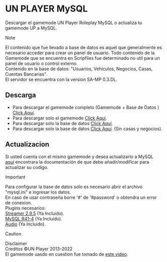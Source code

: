 # UN PLAYER MySQL

Descargar el gamemode UN Player Roleplay MySQL o actualiza tu gamemode UP a MySQL.

> [!NOTE]
> El contenido que fue llevado a base de datos es aquel que generalmente es necesario acceder para crear un panel de usuario. Todo contenido de la Gamemode que se encuentra en Scripfiles fue determinado no util para un panel de usuario o control externo.
> <br>Contenido en la base de datos: "Usuarios, Vehículos, Negocios, Casas, Cuentas Bancarias".
> <br>El servidor se encuentra con la version SA-MP 0.3.DL.

## Descarga

- Para descargar el gamemode completo (Gamemode + Base de Datos ) [Click Aquí]().
- Para descargar solo el gamemode [Click Aquí]().
- Para descargar solo la base de datos [Click Aquí]().
- Para descargar solo la base de datos [Click Aquí](). (Sin casas y negocios).

## Actualizacion

Si usted cuenta con el mismo gamemode y desea actualizarlo a MySQL [aquí]() encontrara la documentación de que debe añadir/modificar para actualizar su codigo.

> [!IMPORTANT]
> Para configurar la base de datos solo es necesario abrir el archivo "mysql.ini" e ingresar los datos.
> <br>En caso de usar contraseña borre '#' de '#password' o obtendra un error de conexion.
> <br>Plugins necesarios:
> <br>[Streamer 2.9.5](https://github.com/samp-incognito/samp-streamer-plugin/releases/tag/v2.9.5) (Ya Incluido).
> <br>[MySQL R41-4](https://github.com/pBlueG/SA-MP-MySQL/releases/tag/R41-4) (Ya Incluido).
> <br>[Audio](https://github.com/samp-incognito/samp-audio-server-plugin) (Ya Incluido).

> [!CAUTION]
> Disclaimer
> <br>Creditos ©UN Player 2013-2022
> <br>El gamemode uasdo en cuestion fue tomado de [este video](https://www.youtube.com/watch?v=vv4rRZ2ptTA).
